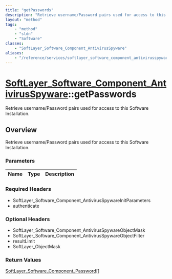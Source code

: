 ```yaml
---
title: "getPasswords"
description: "Retrieve username/Password pairs used for access to this Software Installation."
layout: "method"
tags:
    - "method"
    - "sldn"
    - "Software"
classes:
    - "SoftLayer_Software_Component_AntivirusSpyware"
aliases:
    - "/reference/services/softlayer_software_component_antivirusspyware/getPasswords"
---
```

# [SoftLayer_Software_Component_AntivirusSpyware](/reference/services/SoftLayer_Software_Component_AntivirusSpyware)::getPasswords

Retrieve username/Password pairs used for access to this Software Installation.


## Overview 
Retrieve username/Password pairs used for access to this Software Installation.

### Parameters 
|Name | Type | Description |
| --- | --- | --- |


### Required Headers
* SoftLayer_Software_Component_AntivirusSpywareInitParameters
* authenticate

### Optional Headers
* SoftLayer_Software_Component_AntivirusSpywareObjectMask
* SoftLayer_Software_Component_AntivirusSpywareObjectFilter
* resultLimit
* SoftLayer_ObjectMask

### Return Values
<a href='/reference/datatypes/SoftLayer_Software_Component_Password'>SoftLayer_Software_Component_Password[] </a>

